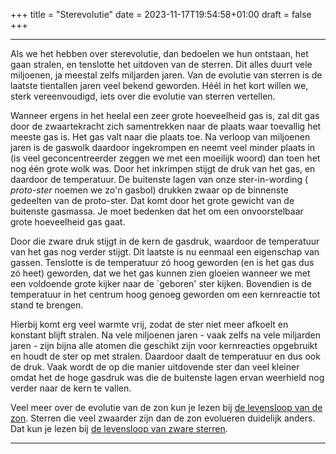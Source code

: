 +++
title = "Sterevolutie"
date = 2023-11-17T19:54:58+01:00
draft = false
+++

---
Als we het hebben over sterevolutie, dan bedoelen we hun ontstaan, het
gaan stralen, en tenslotte het uitdoven van de sterren. Dit alles duurt
vele miljoenen, ja meestal zelfs miljarden jaren. Van de evolutie van
sterren is de laatste tientallen jaren veel bekend geworden. Héél in het
kort willen we, sterk vereenvoudigd, iets over die evolutie van sterren
vertellen.

Wanneer ergens in het heelal een zeer grote hoeveelheid gas is, zal dit
gas door de zwaartekracht zich samentrekken naar de plaats waar
toevallig het meeste gas is. Het gas valt naar die plaats toe. Na
verloop van miljoenen jaren is de gaswolk daardoor ingekrompen en neemt
veel minder plaats in (is veel geconcentreerder zeggen we met een
moeilijk woord) dan toen het nog één grote wolk was. Door het inkrimpen
stijgt de druk van het gas, en daardoor de temperatuur. De buitenste
lagen van onze ster-in-wording ( *proto-ster* noemen we zo\'n gasbol)
drukken zwaar op de binnenste gedeelten van de proto-ster. Dat komt door
het grote gewicht van de buitenste gasmassa. Je moet bedenken dat het om
een onvoorstelbaar grote hoeveelheid gas gaat.

Door die zware druk stijgt in de kern de gasdruk, waardoor de
temperatuur van het gas nog verder stijgt. Dit laatste is nu eenmaal een
eigenschap van gassen. Tenslotte is de temperatuur zó hoog geworden (en
is het gas dus zó heet) geworden, dat we het gas kunnen zien gloeien
wanneer we met een voldoende grote kijker naar de `geboren' ster
kijken. Bovendien is de temperatuur in het centrum hoog genoeg geworden
om een kernreactie tot stand te brengen.

Hierbij komt erg veel warmte vrij, zodat de ster niet meer afkoelt en
konstant blijft stralen. Na vele miljoenen jaren - vaak zelfs na vele
miljarden jaren - zijn bijna alle atomen die geschikt zijn voor
kernreacties opgebruikt en houdt de ster op met stralen. Daardoor daalt
de temperatuur en dus ook de druk. Vaak wordt de op die manier
uitdovende ster dan veel kleiner omdat het de hoge gasdruk was die de
buitenste lagen ervan weerhield nog verder naar de kern te vallen.

Veel meer over de evolutie van de zon kun je lezen bij [de
levensloop van de zon](/encyclopedie/levenslz). Sterren die veel zwaarder
zijn dan de zon evolueren duidelijk anders. Dat kun je lezen bij [de
levensloop van zware sterren](/encyclopedie/zwareste).

---
